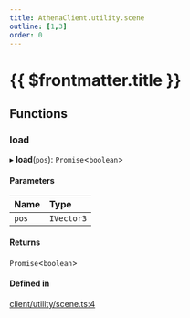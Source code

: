 ```yaml
---
title: AthenaClient.utility.scene
outline: [1,3]
order: 0
---
```


# {{ $frontmatter.title }}


## Functions

### load

▸ **load**(`pos`): `Promise`<`boolean`\>

#### Parameters

| Name | Type |
| :------ | :------ |
| `pos` | `IVector3` |

#### Returns

`Promise`<`boolean`\>

#### Defined in

[client/utility/scene.ts:4](https://github.com/Stuyk/altv-athena/blob/9c488f0/src/core/client/utility/scene.ts#L4)
